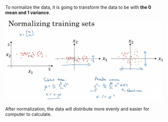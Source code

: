 To normalize the data, it is going to transform the data to be with **the 0 mean and 1 variance**.

![](imgs/normalize_inputs.png)

After normalization, the data will distribute more evenly and easier for computer to calculate.